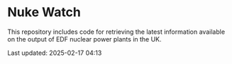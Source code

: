 # Nuke Watch

This repository includes code for retrieving the latest information available on the output of EDF nuclear power plants in the UK.

Last updated: 2025-02-17 04:13